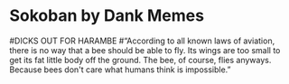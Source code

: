 # Sokoban by Dank Memes
#DICKS OUT FOR HARAMBE
#“According to all known laws of aviation, there is no way that a bee should be able to fly. Its wings are too small to get its fat little body off the ground. The bee, of course, flies anyways. Because bees don't care what humans think is impossible.”
